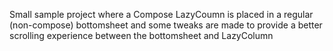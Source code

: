 Small sample project where a Compose LazyCoumn is placed in a regular (non-compose) bottomsheet and some tweaks are made to provide a better scrolling experience between the bottomsheet and LazyColumn